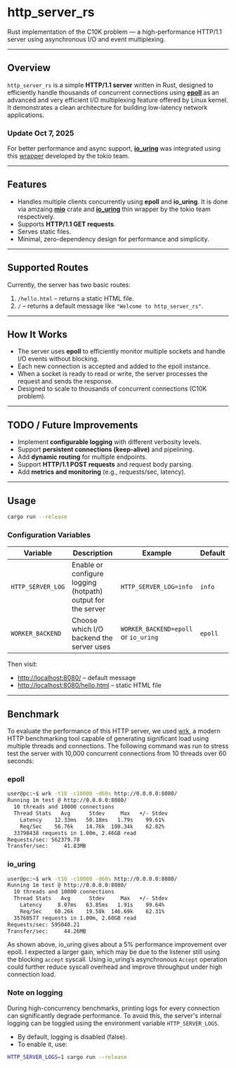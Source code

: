 # http_server_rs

Rust implementation of the C10K problem — a high-performance HTTP/1.1 server using asynchronous I/O and event multiplexing.

---

## Overview

`http_server_rs` is a simple **HTTP/1.1 server** written in Rust, designed to efficiently handle thousands of concurrent connections using [**epoll**](https://man7.org/linux/man-pages/man7/epoll.7.html) as an advanced and very efficient I/O multiplexing feature offered by Linux kernel. It demonstrates a clean architecture for building low-latency network applications.

### Update Oct 7, 2025
For better performance and async support, [**io_uring**](https://man7.org/linux/man-pages/man7/io_uring.7.html) was integrated using this [wrapper](https://github.com/tokio-rs/io-uring) developed by the tokio team.

---

## Features

- Handles multiple clients concurrently using **epoll** and **io_uring**. It is done via amzaing [**mio**](https://github.com/tokio-rs/mio) crate and [**io_uring**](https://github.com/tokio-rs/io-uring) thin wrapper by the tokio team respectively.
- Supports **HTTP/1.1 GET requests**.
- Serves static files.
- Minimal, zero-dependency design for performance and simplicity.

---

## Supported Routes

Currently, the server has two basic routes:

1. `/hello.html` – returns a static HTML file.
2. `/` – returns a default message like `"Welcome to http_server_rs"`.


---

## How It Works

- The server uses **epoll** to efficiently monitor multiple sockets and handle I/O events without blocking.
- Each new connection is accepted and added to the epoll instance.
- When a socket is ready to read or write, the server processes the request and sends the response.
- Designed to scale to thousands of concurrent connections (C10K problem).

---

## TODO / Future Improvements

- Implement **configurable logging** with different verbosity levels.
- Support **persistent connections (keep-alive)** and pipelining.
- Add **dynamic routing** for multiple endpoints.
- Support **HTTP/1.1 POST requests** and request body parsing.
- Add **metrics and monitoring** (e.g., requests/sec, latency).

---

## Usage

```bash
cargo run --release
```
### Configuration Variables

| Variable                  | Description                                      | Example                  | Default |
|---------------------------|--------------------------------------------------|-------------------------|---------|
| `HTTP_SERVER_LOG`         | Enable or configure logging (hotpath) output for the server | `HTTP_SERVER_LOG=info`  | `info`  |
| `WORKER_BACKEND`     | Choose which I/O backend the server uses         | `WORKER_BACKEND=epoll` or `io_uring` | `epoll` |



Then visit:
- [http://localhost:8080/](http://localhost:8080/) – default message  
- [http://localhost:8080/hello.html](http://localhost:8080/hello.html) – static HTML file

---

## Benchmark
To evaluate the performance of this HTTP server, we used [wrk](https://github.com/wg/wrk), a modern HTTP benchmarking tool capable of generating significant load using multiple threads and connections. The following command was run to stress test the server with 10,000 concurrent connections from 10 threads over 60 seconds:

### epoll
```bash
user@pc:~$ wrk -t10 -c10000 -d60s http://0.0.0.0:8080/
Running 1m test @ http://0.0.0.0:8080/
  10 threads and 10000 connections
  Thread Stats   Avg      Stdev     Max   +/- Stdev
    Latency    12.33ms   50.18ms   1.79s    99.61%
    Req/Sec    56.76k    14.76k  108.34k    62.82%
  33798438 requests in 1.00m, 2.46GB read
Requests/sec: 562379.78
Transfer/sec:     41.83MB
```

### io_uring
```bash
user@pc:~$ wrk -t10 -c10000 -d60s http://0.0.0.0:8080/
Running 1m test @ http://0.0.0.0:8080/
  10 threads and 10000 connections
  Thread Stats   Avg      Stdev     Max   +/- Stdev
    Latency     8.07ms   63.85ms   1.91s    99.64%
    Req/Sec    60.26k    19.50k  146.69k    62.31%
  35760577 requests in 1.00m, 2.60GB read
Requests/sec: 595040.21
Transfer/sec:     44.26MB
```

As shown above, io_uring gives about a 5% performance improvement over epoll. I expected a larger gain, which may be due to the listener still using the blocking `accept` syscall. Using io_uring’s asynchronous `Accept` operation could further reduce syscall overhead and improve throughput under high connection load.

### Note on logging
During high-concurrency benchmarks, printing logs for every connection can significantly degrade performance. To avoid this, the server's internal logging can be toggled using the environment variable `HTTP_SERVER_LOGS`.
- By default, logging is disabled (false).
- To enable it, use:
```bash
HTTP_SERVER_LOGS=1 cargo run --release
```
